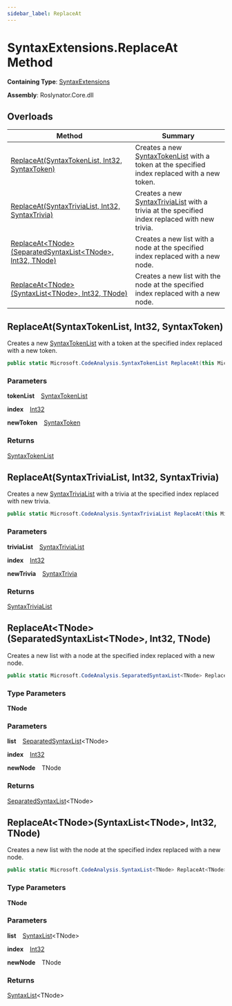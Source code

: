 ```yaml
---
sidebar_label: ReplaceAt
---
```


# SyntaxExtensions\.ReplaceAt Method

**Containing Type**: [SyntaxExtensions](../index.md)

**Assembly**: Roslynator\.Core\.dll

## Overloads

| Method | Summary |
| ------ | ------- |
| [ReplaceAt(SyntaxTokenList, Int32, SyntaxToken)](#2421566925) | Creates a new [SyntaxTokenList](https://docs.microsoft.com/en-us/dotnet/api/microsoft.codeanalysis.syntaxtokenlist) with a token at the specified index replaced with a new token\. |
| [ReplaceAt(SyntaxTriviaList, Int32, SyntaxTrivia)](#3526169581) | Creates a new [SyntaxTriviaList](https://docs.microsoft.com/en-us/dotnet/api/microsoft.codeanalysis.syntaxtrivialist) with a trivia at the specified index replaced with new trivia\. |
| [ReplaceAt&lt;TNode&gt;(SeparatedSyntaxList&lt;TNode&gt;, Int32, TNode)](#3499086875) | Creates a new list with a node at the specified index replaced with a new node\. |
| [ReplaceAt&lt;TNode&gt;(SyntaxList&lt;TNode&gt;, Int32, TNode)](#2512119344) | Creates a new list with the node at the specified index replaced with a new node\. |

<a id="2421566925"></a>

## ReplaceAt\(SyntaxTokenList, Int32, SyntaxToken\) 

  
Creates a new [SyntaxTokenList](https://docs.microsoft.com/en-us/dotnet/api/microsoft.codeanalysis.syntaxtokenlist) with a token at the specified index replaced with a new token\.

```csharp
public static Microsoft.CodeAnalysis.SyntaxTokenList ReplaceAt(this Microsoft.CodeAnalysis.SyntaxTokenList tokenList, int index, Microsoft.CodeAnalysis.SyntaxToken newToken)
```

### Parameters

**tokenList** &ensp; [SyntaxTokenList](https://docs.microsoft.com/en-us/dotnet/api/microsoft.codeanalysis.syntaxtokenlist)

**index** &ensp; [Int32](https://docs.microsoft.com/en-us/dotnet/api/system.int32)

**newToken** &ensp; [SyntaxToken](https://docs.microsoft.com/en-us/dotnet/api/microsoft.codeanalysis.syntaxtoken)

### Returns

[SyntaxTokenList](https://docs.microsoft.com/en-us/dotnet/api/microsoft.codeanalysis.syntaxtokenlist)

<a id="3526169581"></a>

## ReplaceAt\(SyntaxTriviaList, Int32, SyntaxTrivia\) 

  
Creates a new [SyntaxTriviaList](https://docs.microsoft.com/en-us/dotnet/api/microsoft.codeanalysis.syntaxtrivialist) with a trivia at the specified index replaced with new trivia\.

```csharp
public static Microsoft.CodeAnalysis.SyntaxTriviaList ReplaceAt(this Microsoft.CodeAnalysis.SyntaxTriviaList triviaList, int index, Microsoft.CodeAnalysis.SyntaxTrivia newTrivia)
```

### Parameters

**triviaList** &ensp; [SyntaxTriviaList](https://docs.microsoft.com/en-us/dotnet/api/microsoft.codeanalysis.syntaxtrivialist)

**index** &ensp; [Int32](https://docs.microsoft.com/en-us/dotnet/api/system.int32)

**newTrivia** &ensp; [SyntaxTrivia](https://docs.microsoft.com/en-us/dotnet/api/microsoft.codeanalysis.syntaxtrivia)

### Returns

[SyntaxTriviaList](https://docs.microsoft.com/en-us/dotnet/api/microsoft.codeanalysis.syntaxtrivialist)

<a id="3499086875"></a>

## ReplaceAt&lt;TNode&gt;\(SeparatedSyntaxList&lt;TNode&gt;, Int32, TNode\) 

  
Creates a new list with a node at the specified index replaced with a new node\.

```csharp
public static Microsoft.CodeAnalysis.SeparatedSyntaxList<TNode> ReplaceAt<TNode>(this Microsoft.CodeAnalysis.SeparatedSyntaxList<TNode> list, int index, TNode newNode) where TNode : Microsoft.CodeAnalysis.SyntaxNode
```

### Type Parameters

**TNode**

### Parameters

**list** &ensp; [SeparatedSyntaxList](https://docs.microsoft.com/en-us/dotnet/api/microsoft.codeanalysis.separatedsyntaxlist-1)&lt;TNode&gt;

**index** &ensp; [Int32](https://docs.microsoft.com/en-us/dotnet/api/system.int32)

**newNode** &ensp; TNode

### Returns

[SeparatedSyntaxList](https://docs.microsoft.com/en-us/dotnet/api/microsoft.codeanalysis.separatedsyntaxlist-1)&lt;TNode&gt;

<a id="2512119344"></a>

## ReplaceAt&lt;TNode&gt;\(SyntaxList&lt;TNode&gt;, Int32, TNode\) 

  
Creates a new list with the node at the specified index replaced with a new node\.

```csharp
public static Microsoft.CodeAnalysis.SyntaxList<TNode> ReplaceAt<TNode>(this Microsoft.CodeAnalysis.SyntaxList<TNode> list, int index, TNode newNode) where TNode : Microsoft.CodeAnalysis.SyntaxNode
```

### Type Parameters

**TNode**

### Parameters

**list** &ensp; [SyntaxList](https://docs.microsoft.com/en-us/dotnet/api/microsoft.codeanalysis.syntaxlist-1)&lt;TNode&gt;

**index** &ensp; [Int32](https://docs.microsoft.com/en-us/dotnet/api/system.int32)

**newNode** &ensp; TNode

### Returns

[SyntaxList](https://docs.microsoft.com/en-us/dotnet/api/microsoft.codeanalysis.syntaxlist-1)&lt;TNode&gt;

